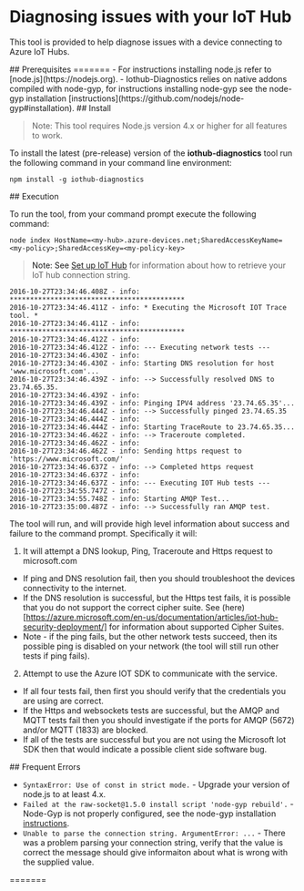 # Diagnosing issues with your IoT Hub

This tool is provided to help diagnose issues with a device connecting to Azure IoT Hubs.

<a name="prerequisites"/>
## Prerequisites
=======
 - For instructions installing node.js refer to [node.js](https://nodejs.org).
 - Iothub-Diagnostics relies on native addons compiled with node-gyp, for instructions installing node-gyp see the node-gyp installation [instructions](https://github.com/nodejs/node-gyp#installation).

<a name="install"/>
## Install

> Note: This tool requires Node.js version 4.x or higher for all features to work.

To install the latest (pre-release) version of the **iothub-diagnostics** tool run the following command in your command line environment:

```shell
npm install -g iothub-diagnostics
```
<a name="execution"/>
## Execution

To run the tool, from your command prompt execute the following command: 

```shell
node index HostName=<my-hub>.azure-devices.net;SharedAccessKeyName=<my-policy>;SharedAccessKey=<my-policy-key>
```

> Note: See [Set up IoT Hub](../../doc/setup_iothub.md) for information about how to retrieve your IoT hub connection string.

```shell
2016-10-27T23:34:46.408Z - info: *******************************************
2016-10-27T23:34:46.411Z - info: * Executing the Microsoft IOT Trace tool. *
2016-10-27T23:34:46.411Z - info: *******************************************
2016-10-27T23:34:46.412Z - info: 
2016-10-27T23:34:46.412Z - info: --- Executing network tests ---
2016-10-27T23:34:46.430Z - info: 
2016-10-27T23:34:46.430Z - info: Starting DNS resolution for host 'www.microsoft.com'...
2016-10-27T23:34:46.439Z - info: --> Successfully resolved DNS to 23.74.65.35.
2016-10-27T23:34:46.439Z - info: 
2016-10-27T23:34:46.439Z - info: Pinging IPV4 address '23.74.65.35'...
2016-10-27T23:34:46.444Z - info: --> Successfully pinged 23.74.65.35
2016-10-27T23:34:46.444Z - info: 
2016-10-27T23:34:46.444Z - info: Starting TraceRoute to 23.74.65.35...
2016-10-27T23:34:46.462Z - info: --> Traceroute completed.
2016-10-27T23:34:46.462Z - info: 
2016-10-27T23:34:46.462Z - info: Sending https request to 'https://www.microsoft.com/'
2016-10-27T23:34:46.637Z - info: --> Completed https request
2016-10-27T23:34:46.637Z - info: 
2016-10-27T23:34:46.637Z - info: --- Executing IOT Hub tests ---
2016-10-27T23:34:55.747Z - info: 
2016-10-27T23:34:55.748Z - info: Starting AMQP Test...
2016-10-27T23:35:00.487Z - info: --> Successfully ran AMQP test.
```
  
The tool will run, and will provide high level information about success and failure to the command prompt. Specifically it will:

1. It will attempt a DNS lookup, Ping, Traceroute and Https request to microsoft.com
  * If ping and DNS resolution fail, then you should troubleshoot the devices connectivity to the internet.
  * If the DNS resolution is successful, but the Https test fails, it is possible that you do not support the correct cipher suite. See (here)[https://azure.microsoft.com/en-us/documentation/articles/iot-hub-security-deployment/] for information about supported Cipher Suites.
  * Note - if the ping fails, but the other network tests succeed, then its possible ping is disabled on your network (the tool will still run other tests if ping fails). 
2. Attempt to use the Azure IOT SDK to communicate with the service.
  * If all four tests fail, then first you should verify that the credentials you are using are correct.
  * If the Https and websockets tests are successful, but the AMQP and MQTT tests fail then you should investigate if the ports for AMQP (5672) and/or  MQTT (1833) are blocked.
  * If all of the tests are successful but you are not using the Microsoft Iot SDK then that would indicate a possible client side software bug.

<a name="frequenterrors"/>
## Frequent Errors

- `SyntaxError: Use of const in strict mode.` - Upgrade your version of node.js to at least 4.x.
- `Failed at the raw-socket@1.5.0 install script 'node-gyp rebuild'.` - Node-Gyp is not properly configured, see the node-gyp installation [instructions](https://github.com/nodejs/node-gyp#installation).
- `Unable to parse the connection string. ArgumentError: ...` - There was a problem parsing your connection string, verify that the value is correct the message should give informaiton about what is wrong with the supplied value.

=======
